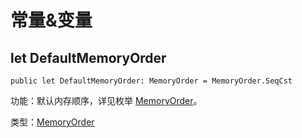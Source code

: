 # 常量&变量

## let DefaultMemoryOrder

```cangjie
public let DefaultMemoryOrder: MemoryOrder = MemoryOrder.SeqCst
```

功能：默认内存顺序，详见枚举 [MemoryOrder](sync_package_enums.md#enum-memoryorder)。

类型：[MemoryOrder](sync_package_enums.md#enum-memoryorder)